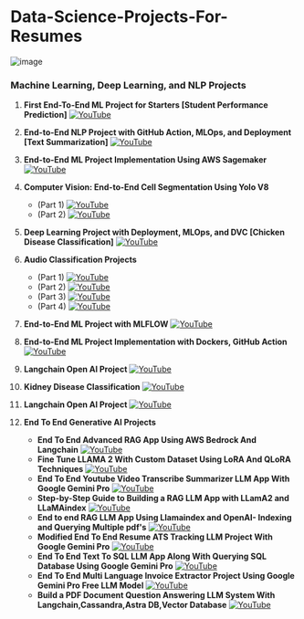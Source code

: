 # Data-Science-Projects-For-Resumes

![image](https://github.com/krishnaik06/Data-Science-Projects-For-Resumes/assets/20041231/3c2a6643-73ff-4235-858f-1c70d653a0ce)


### Machine Learning, Deep Learning, and NLP Projects

1. **First End-To-End ML Project for Starters [Student Performance Prediction]**  [![YouTube](https://img.shields.io/badge/YouTube-Video-red)](https://www.youtube.com/watch?v=Rv6UFGNmNZg&list=PLZoTAELRMXVPS-dOaVbAux22vzqdgoGhG&index=2)

2. **End-to-End NLP Project with GitHub Action, MLOps, and Deployment [Text Summarization]**  [![YouTube](https://img.shields.io/badge/YouTube-Video-red)](https://www.youtube.com/watch?v=p7V4Aa7qEpw&list=PLZoTAELRMXVOjQdyqlCmOtq1nZnSsWvag&index=3)

3. **End-to-End ML Project Implementation Using AWS Sagemaker** [![YouTube](https://img.shields.io/badge/YouTube-Video-red)](https://www.youtube.com/watch?v=Le-A72NjaWs&list=PLZoTAELRMXVPS-dOaVbAux22vzqdgoGhG&index=16)

4. **Computer Vision: End-to-End Cell Segmentation Using Yolo V8**
    - (Part 1) [![YouTube](https://img.shields.io/badge/YouTube-Video-red)](https://www.youtube.com/watch?v=r8l31swbU1g&list=PLZoTAELRMXVPS-dOaVbAux22vzqdgoGhG&index=17) 
    - (Part 2) [![YouTube](https://img.shields.io/badge/YouTube-Video-red)](https://www.youtube.com/watch?v=eiK-6ZhphiA&list=PLZoTAELRMXVPS-dOaVbAux22vzqdgoGhG&index=18) 

5. **Deep Learning Project with Deployment, MLOps, and DVC [Chicken Disease Classification]** [![YouTube](https://img.shields.io/badge/YouTube-Video-red)](https://www.youtube.com/watch?v=p1bfK8ZJgkE&list=PLZoTAELRMXVPS-dOaVbAux22vzqdgoGhG&index=14)
6. **Audio Classification Projects**
    - (Part 1) [![YouTube](https://img.shields.io/badge/YouTube-Video-red)](https://www.youtube.com/watch?v=mHPpCXqQd7Y&t=644s&pp=ygUga3Jpc2ggbmFpayBhdWRpbyBjbGFzc2lmaWNhdGlvbiA%3D) 
    - (Part 2) [![YouTube](https://img.shields.io/badge/YouTube-Video-red)](https://www.youtube.com/watch?v=4F-cwOkMdTE&t=449s&pp=ygUga3Jpc2ggbmFpayBhdWRpbyBjbGFzc2lmaWNhdGlvbiA%3D)
    - (Part 3) [![YouTube](https://img.shields.io/badge/YouTube-Video-red)](https://www.youtube.com/watch?v=uTFU7qThylE&pp=ygUga3Jpc2ggbmFpayBhdWRpbyBjbGFzc2lmaWNhdGlvbiA%3D) 
    - (Part 4) [![YouTube](https://img.shields.io/badge/YouTube-Video-red)](https://www.youtube.com/watch?v=cqndT517NcQ&pp=ygUga3Jpc2ggbmFpayBhdWRpbyBjbGFzc2lmaWNhdGlvbiA%3D)
7. **End-to-End ML Project with MLFLOW** [![YouTube](https://img.shields.io/badge/YouTube-Video-red)](https://www.youtube.com/watch?v=pxk1Fr33-L4)

8. **End-to-End ML Project Implementation with Dockers, GitHub Action** [![YouTube](https://img.shields.io/badge/YouTube-Video-red)](https://www.youtube.com/watch?v=MJ1vWb1rGwM)
9. **Langchain Open AI Project** [![YouTube](https://img.shields.io/badge/YouTube-Video-red)](https://www.youtube.com/watch?v=_FpT1cwcSLg&list=PLZoTAELRMXVORE4VF7WQ_fAl0L1Gljtar)
10. **Kidney Disease Classification** [![YouTube](https://img.shields.io/badge/YouTube-Video-red)](https://www.youtube.com/watch?v=86BKEv0X2xU)

11. **Langchain Open AI Project** [![YouTube](https://img.shields.io/badge/YouTube-Video-red)](https://www.youtube.com/watch?v=_FpT1cwcSLg&list=PLZoTAELRMXVORE4VF7WQ_fAl0L1Gljtar)
12. **End To End Generative AI Projects**
    - **End To End Advanced RAG App Using AWS Bedrock And Langchain** [![YouTube](https://img.shields.io/badge/YouTube-Video-red)](https://www.youtube.com/watch?v=0LE5XrxGvbo)
    - **Fine Tune LLAMA 2 With Custom Dataset Using LoRA And QLoRA Techniques** [![YouTube](https://img.shields.io/badge/YouTube-Video-red)](https://www.youtube.com/watch?v=Vg3dS-NLUT4) 
    - **End To End Youtube Video Transcribe Summarizer LLM App With Google Gemini Pro** [![YouTube](https://img.shields.io/badge/YouTube-Video-red)](https://www.youtube.com/watch?v=HFfXvfFe9F8)
    - **Step-by-Step Guide to Building a RAG LLM App with LLamA2 and LLaMAindex** [![YouTube](https://img.shields.io/badge/YouTube-Video-red)](https://www.youtube.com/watch?v=f-AXdiCyiT8)
    - **End to end RAG LLM App Using Llamaindex and OpenAI- Indexing and Querying Multiple pdf's** [![YouTube](https://img.shields.io/badge/YouTube-Video-red)](https://www.youtube.com/watch?v=hH4WkgILUD4)
    - **Modified End To End Resume ATS Tracking LLM Project With Google Gemini Pro** [![YouTube](https://img.shields.io/badge/YouTube-Video-red)](https://www.youtube.com/watch?v=VZOnp2YpY8Q)
    - **End To End Text To SQL LLM App Along With Querying SQL Database Using Google Gemini Pro** [![YouTube](https://img.shields.io/badge/YouTube-Video-red)](https://www.youtube.com/watch?v=wFdFLWc-W4k)
    - **End To End Multi Language Invoice Extractor Project Using Google Gemini Pro Free LLM Model** [![YouTube](https://img.shields.io/badge/YouTube-Video-red)](https://www.youtube.com/watch?v=-ny5_RSMV6kk)
    - **Build a PDF Document Question Answering LLM System With Langchain,Cassandra,Astra DB,Vector Database** [![YouTube](https://img.shields.io/badge/YouTube-Video-red)](https://www.youtube.com/watch?v=zxo3T4aQj6Q)
